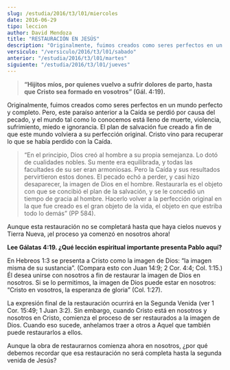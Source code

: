 ```yaml
---
slug: /estudia/2016/t3/l01/miercoles
date: 2016-06-29
tipo: leccion
author: David Mendoza
title: "RESTAURACIÓN EN JESÚS"
description: "Originalmente, fuimos creados como seres perfectos en un mundo perfecto y  completo. Pero, este paraíso anterior a la Caída se perdió por causa del  pecado, y el mundo tal como lo conocemos está lleno de muerte, violencia,  sufrimiento, miedo e ignorancia."
versiculo: "/versiculo/2016/t3/l01/sabado"
anterior: "/estudia/2016/t3/l01/martes"
siguiente: "/estudia/2016/t3/l01/jueves"
---
```


> **“Hijitos míos, por quienes vuelvo a sufrir dolores de parto, hasta que Cristo sea formado en vosotros” (Gál. 4:19).**

Originalmente, fuimos creados como seres perfectos en un mundo perfecto y completo. Pero, este paraíso anterior a la Caída se perdió por causa del pecado, y el mundo tal como lo conocemos está lleno de muerte, violencia, sufrimiento, miedo e ignorancia. El plan de salvación fue creado a fin de que este mundo volviera a su perfección original. Cristo vino para recuperar lo que se había perdido con la Caída.

> “En el principio, Dios creó al hombre a su propia semejanza. Lo dotó de cualidades nobles. Su mente era equilibrada, y todas las facultades de su ser eran armoniosas. Pero la Caída y sus resultados pervirtieron estos dones. El pecado echó a perder, y casi hizo desaparecer, la imagen de Dios en el hombre. Restaurarla es el objeto con que se concibió el plan de la salvación, y se le concedió un tiempo de gracia al hombre. Hacerlo volver a la perfección original en la que fue creado es el gran objeto de la vida, el objeto en que estriba todo lo demás” (PP 584).

Aunque esta restauración no se completará hasta que haya cielos nuevos y Tierra Nueva, ¡el proceso ya comenzó en nosotros ahora!

**Lee Gálatas 4:19. ¿Qué lección espiritual importante presenta Pablo aquí?**

En Hebreos 1:3 se presenta a Cristo como la imagen de Dios: “la imagen misma de su sustancia”. (Compara esto con Juan 14:9; 2 Cor. 4:4; Col. 1:15.) Él desea unirse con nosotros a fin de restaurar la imagen de Dios en nosotros. Si se lo permitimos, la imagen de Dios puede estar en nosotros: “Cristo en vosotros, la esperanza de gloria” (Col. 1:27).

La expresión final de la restauración ocurrirá en la Segunda Venida (ver 1 Cor. 15:49; 1 Juan 3:2). Sin embargo, cuando Cristo está en nosotros y nosotros en Cristo, comienza el proceso de ser restaurados a la imagen de Dios. Cuando eso sucede, anhelamos traer a otros a Aquel que también puede restaurarlos a ellos.

Aunque la obra de restaurarnos comienza ahora en nosotros, ¿por qué debemos recordar que esa restauración no será completa hasta la segunda venida de Jesús?

